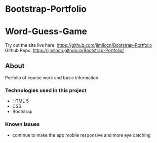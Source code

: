 # Bootstrap-Portfolio

# Word-Guess-Game


Try out the site live here: https://github.com/jimilocn/Bootstrap-Portfolio
Github Repo: https://jimilocn.github.io/Bootstrap-Portfolio/

## About

Porfolio of course work and basic information

### Technologies used in this project

- HTML 5
- CSS
- Bootstrap


### Known Issues

* continue to make the app mobile responsive and more eye catching